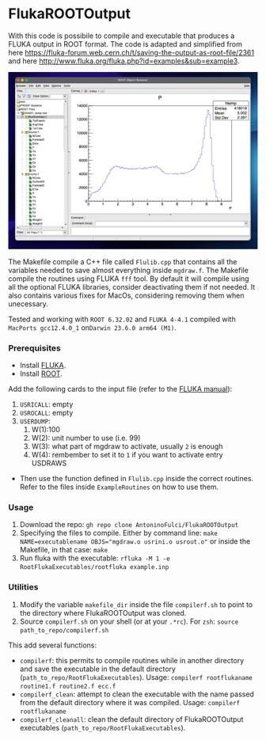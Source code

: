 # FlukaROOTOutput

With this code is possibile to compile and executable that produces a FLUKA output in ROOT format. The code is adapted and simplified from here https://fluka-forum.web.cern.ch/t/saving-the-output-as-root-file/2361 and here http://www.fluka.org/fluka.php?id=examples&sub=example3.

![alt text](ExampleROOTFiles.png)

The Makefile compile a C++ file called `Flulib.cpp` that contains all the variables needed to save almost everything inside `mgdraw.f`. The Makefile compile the routines using FLUKA `fff` tool. By default it will compile using all the optional FLUKA libraries, consider deactivating them if not needed. It also contains various fixes for MacOs, considering removing them when unecessary.

Tested and working with `ROOT 6.32.02` and `FLUKA 4-4.1` compiled with `MacPorts gcc12.4.0_1` on`Darwin 23.6.0 arm64 (M1)`.

### Prerequisites
- Install [FLUKA](https://fluka.cern/).
- Install [ROOT](https://root.cern/).

Add the following cards to the input file (refer to the [FLUKA manual](https://flukafiles.web.cern.ch/manual/index.html)):
1. `USRICALL`: empty
2. `USROCALL`: empty
3. `USERDUMP`: 
    1. W(1):100
    2. W(2): unit number to use (i.e. 99) 
    3. W(3): what part of mgdraw to activate, usually `2` is enough
    4. W(4): rembember to set it to `1` if you want to activate entry USDRAWS

- Then use the function defined in `Flulib.cpp` inside the correct routines. Refer to the files inside `ExampleRoutines` on how to use them.

### Usage

1. Download the repo:
    `gh repo clone AntoninoFulci/FlukaROOTOutput`
2. Specifying the files to compile. 
    Either by command line:
    `make NAME=executablename OBJS="mgdraw.o usrini.o usrout.o"`
    or inside the Makefile, in that case:
    `make`
3. Run fluka with the executable:
    `rfluka -M 1 -e RootFlukaExecutables/rootfluka example.inp`

### Utilities
1. Modify the variable `makefile_dir` inside the file `compilerf.sh` to point to the directory where FlukaROOTOutput was cloned.
2. Source `compilerf.sh` on your shell (or at your `.*rc`).
    For `zsh`:
    `source path_to_repo/compilerf.sh`

This add several functions:

- `compilerf`: this permits to compile routines while in another directory and save the executable in the default directory (`path_to_repo/RootFlukaExecutables`).
    Usage:
    `compilerf rootflukaname routine1.f routine2.f ecc.f`
- `compilerf_clean`: attempt to clean the executable with the name passed from the default directory where it was compiled.
    Usage:
    `compilerf rootflukaname`
- `compilerf_cleanall`:  clean the default directory of FlukaROOTOutput executables (`path_to_repo/RootFlukaExecutables`).

